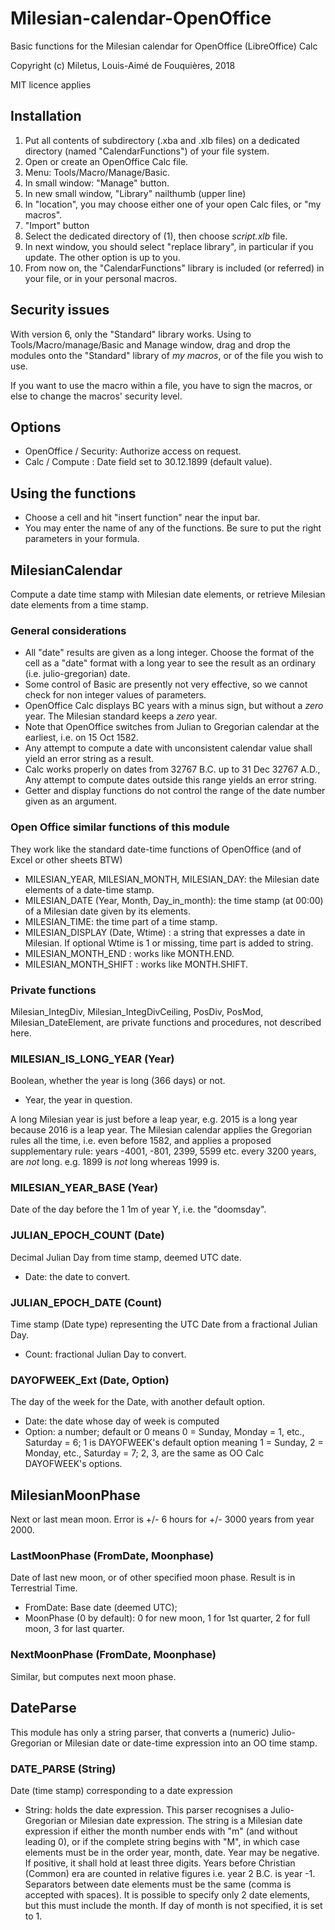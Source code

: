 # Milesian-calendar-OpenOffice
Basic functions for the Milesian calendar for OpenOffice (LibreOffice) Calc

Copyright (c) Miletus, Louis-Aimé de Fouquières, 2018

MIT licence applies

## Installation
1. Put all contents of subdirectory (.xba and .xlb files) on a dedicated directory (named "CalendarFunctions") of your file system.
1. Open or create an OpenOffice Calc file.
1. Menu: Tools/Macro/Manage/Basic.
1. In small window: "Manage" button.
1. In new small window, "Library" nailthumb (upper line)
1. In "location", you may choose either one of your open Calc files, or "my macros".
1. "Import" button
1. Select the dedicated directory of (1), then choose *script.xlb* file.
1. In next window, you should select "replace library", in particular if you update. The other option is up to you.
1. From now on, the "CalendarFunctions" library is included (or referred) in your file, or in your personal macros. 

## Security issues
With version 6, only the "Standard" library works. Using to Tools/Macro/manage/Basic and Manage window, 
drag and drop the modules onto the "Standard" library of *my macros*, or of the file you wish to use.

If you want to use the macro within a file, you have to sign the macros, or else to change the macros' security level.

## Options
* OpenOffice / Security: Authorize access on request.
* Calc / Compute : Date field set to 30.12.1899 (default value).

## Using the functions
* Choose a cell and hit "insert function" near the input bar.
* You may enter the name of any of the functions. Be sure to put the right parameters in your formula.

## MilesianCalendar
Compute a date time stamp with Milesian date elements, or retrieve Milesian date elements from a time stamp.

### General considerations
* All "date" results are given as a long integer. 
Choose the format of the cell as a "date" format with a long year to see the result as an ordinary (i.e. julio-gregorian) date.
* Some control of Basic are presently not very effective, so we cannot check for non integer values of parameters.
* OpenOffice Calc displays BC years with a minus sign, but without a *zero* year. The Milesian standard keeps a *zero* year. 
* Note that OpenOffice switches from Julian to Gregorian calendar at the earliest, i.e. on 15 Oct 1582.
* Any attempt to compute a date with unconsistent calendar value shall yield an error string as a result.
* Calc works properly on dates from 32767 B.C. up to 31 Dec 32767 A.D., 
Any attempt to compute dates outside this range yields an error string.
* Getter and display functions do not control the range of the date number given as an argument.

### Open Office similar functions of this module 
They work like the standard date-time functions of OpenOffice (and of Excel or other sheets BTW)

* MILESIAN_YEAR, MILESIAN_MONTH, MILESIAN_DAY: the Milesian date elements of a date-time stamp.
* MILESIAN_DATE (Year, Month, Day_in_month): the time stamp (at 00:00) of a Milesian date given by its elements.
* MILESIAN_TIME: the time part of a time stamp. 
* MILESIAN_DISPLAY (Date, Wtime) : a string that expresses a date in Milesian. 
If optional Wtime is 1 or missing, time part is added to string.
* MILESIAN_MONTH_END : works like MONTH.END.
* MILESIAN_MONTH_SHIFT : works like MONTH.SHIFT.

### Private functions
Milesian_IntegDiv, Milesian_IntegDivCeiling, PosDiv, PosMod, Milesian_DateElement, 
are private functions and procedures, not described here.

### MILESIAN_IS_LONG_YEAR (Year)
Boolean, whether the year is long (366 days) or not. 
* Year, the year in question. 

A long Milesian year is just before a leap year, e.g. 2015 is a long year because 2016 is a leap year. 
The Milesian calendar applies the Gregorian rules all the time, i.e. even before 1582, 
and applies a proposed supplementary rule: 
years -4001, -801, 2399, 5599 etc. every 3200 years, are *not* long. 
e.g. 1899 is *not* long whereas 1999 is.

### MILESIAN_YEAR_BASE (Year) 
Date of the day before the 1 1m of year Y, i.e. the "doomsday".

### JULIAN_EPOCH_COUNT (Date)
Decimal Julian Day from time stamp, deemed UTC date. 
* Date: the date to convert.

### JULIAN_EPOCH_DATE (Count)
Time stamp (Date type) representing the UTC Date from a fractional Julian Day.
* Count: fractional Julian Day to convert.

### DAYOFWEEK_Ext (Date, Option)
The day of the week for the Date, with another default option.
* Date: the date whose day of week is computed
* Option: a number; default or 0 means 0 = Sunday, Monday = 1, etc., Saturday = 6; 
1 is DAYOFWEEK's default option meaning 1 = Sunday, 2 = Monday, etc., Saturday = 7;
2, 3, are the same as OO Calc DAYOFWEEK's options.

## MilesianMoonPhase
Next or last mean moon. Error is +/- 6 hours for +/- 3000 years from year 2000.
### LastMoonPhase (FromDate, Moonphase)
Date of last new moon, or of other specified moon phase. Result is in Terrestrial Time.
* FromDate: Base date (deemed UTC);
* MoonPhase (0 by default): 0 for new moon, 1 for 1st quarter, 2 for full moon, 3 for last quarter.
### NextMoonPhase (FromDate, Moonphase)
Similar, but computes next moon phase.

## DateParse
This module has only a string parser, that converts a (numeric) Julio-Gregorian or Milesian date or date-time expression 
into an OO time stamp. 
### DATE_PARSE (String)
Date (time stamp) corresponding to a date expression
* String: holds the date expression. 
This parser recognises a Julio-Gregorian or Milesian date expression. 
The string is a Milesian date expression if either the month number ends with "m" (and without leading 0), 
or if the complete string begins with "M", in which case elements must be in the order year, month, date.
Year may be negative. If positive, it shall hold at least three digits.
Years before Christian (Common) era are counted in relative figures i.e. year 2 B.C. is year -1. 
Separators between date elements must be the same (comma is accepted with spaces). 
It is possible to specify only 2 date elements, but this must include the month. 
If day of month is not specified, it is set to 1. 
